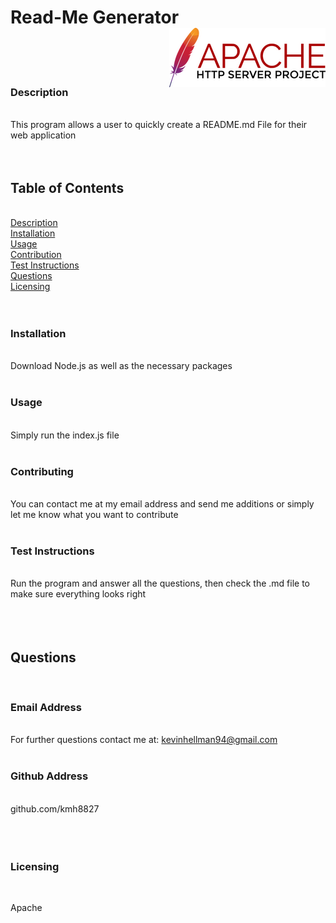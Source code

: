# Read-Me Generator <img align="right" src="assets/apache.png">
&nbsp;  
&nbsp;  
&nbsp;  
### Description  
&nbsp;  
This program allows a user to quickly create a README.md File for their web application  
&nbsp;  
&nbsp;  
## Table of Contents  
&nbsp;  
[Description](#description)  
[Installation](#installation)  
[Usage](#usage)  
[Contribution](#contributing)  
[Test Instructions](#test-instructions)  
[Questions](#questions)  
[Licensing](#licensing)  
&nbsp;  
&nbsp;  
### Installation  
&nbsp;  
Download Node.js as well as the necessary packages  
&nbsp;  
### Usage  
&nbsp;  
Simply run the index.js file  
&nbsp;  
### Contributing  
&nbsp;  
You can contact me at my email address and send me additions or simply let me know what you want to contribute  
&nbsp;  
### Test Instructions  
&nbsp;  
Run the program and answer all the questions, then check the .md file to make sure everything looks right  
&nbsp;  
&nbsp;  
&nbsp;  
## Questions  
&nbsp;  
### Email Address  
&nbsp;  
For further questions contact me at: kevinhellman94@gmail.com  
&nbsp;  
### Github Address  
&nbsp;  
github.com/kmh8827  
&nbsp;  
&nbsp;  
&nbsp;  
### Licensing  
&nbsp;  
    
Apache